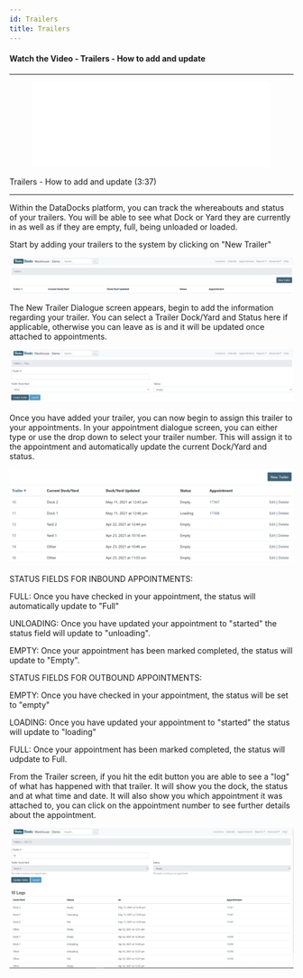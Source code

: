 ```yaml
---
id: Trailers
title: Trailers
---
```


#### Watch the Video - Trailers - How to add and update

***
<figure class="video-container">
  <iframe src="//www.youtube.com/embed/wDuasOknmhk" frameborder="0" allowFullScreen width="100%"></iframe>
</figure>

Trailers - How to add and update (3:37)
***

Within the DataDocks platform, you can track the whereabouts and status of your trailers. You will be able to see what Dock or Yard they are currently in as well as if they are empty, full, being unloaded or loaded.

Start by adding your trailers to the system by clicking on "New Trailer"

[![New Trailer](/img/docs/advanced/trailers/new-trailer-button.PNG)](/img/docs/advanced/trailers/new-trailer-button.PNG)

The New Trailer Dialogue screen appears, begin to add the information regarding your trailer. You can select a Trailer Dock/Yard and Status here if applicable, otherwise you can leave as is and it will be updated once attached to appointments.

[![New Trailer Screen](/img/docs/advanced/trailers/new-trailer-dialog.PNG)](/img/docs/advanced/trailers/new-trailer-dialog.PNG)

Once you have added your trailer, you can now begin to assign this trailer to your appointments. In your appointment dialogue screen, you can either type or use the drop down to select your trailer number. This will assign it to the appointment and automatically update the current Dock/Yard and status.

[![Trailer Screen](/img/docs/advanced/trailers/trailer-screen.png)](/img/docs/advanced/trailers/trailer-screen.png)

STATUS FIELDS FOR INBOUND APPOINTMENTS:

FULL: Once you have checked in your appointment, the status will automatically update to "Full"

UNLOADING: Once you have updated your appointment to "started" the status field will update to "unloading".

EMPTY: Once your appointment has been marked completed, the status will update to "Empty".

STATUS FIELDS FOR OUTBOUND APPOINTMENTS:

EMPTY: Once you have checked in your appointment, the status will be set to "empty"

LOADING: Once you have updated your appointment to "started" the status will update to "loading"

FULL: Once your appointment has been marked completed, the status will udpdate to Full.

From the Trailer screen, if you hit the edit button you are able to see a "log" of what has happened with that trailer. It will show you the dock, the status and at what time and date. It will also show you which appointment it was attached to, you can click on the appointment number to see further details about the appointment.

[![Trailer Log](/img/docs/advanced/trailers/trailer-log.PNG)](/img/docs/advanced/trailers/trailer-log.PNG)

